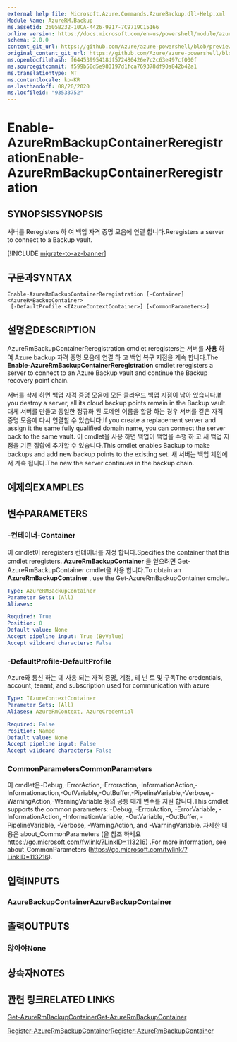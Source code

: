 ```yaml
---
external help file: Microsoft.Azure.Commands.AzureBackup.dll-Help.xml
Module Name: AzureRM.Backup
ms.assetid: 2605B232-10CA-4426-9917-7C9719C15166
online version: https://docs.microsoft.com/en-us/powershell/module/azurerm.backup/enable-azurermbackupcontainerreregistration
schema: 2.0.0
content_git_url: https://github.com/Azure/azure-powershell/blob/preview/src/ResourceManager/AzureBackup/Commands.AzureBackup/help/Enable-AzureRmBackupContainerReregistration.md
original_content_git_url: https://github.com/Azure/azure-powershell/blob/preview/src/ResourceManager/AzureBackup/Commands.AzureBackup/help/Enable-AzureRmBackupContainerReregistration.md
ms.openlocfilehash: f64453995418df572480426e7c2c63e497cf000f
ms.sourcegitcommit: f599b50d5e980197d1fca769378df90a842b42a1
ms.translationtype: MT
ms.contentlocale: ko-KR
ms.lasthandoff: 08/20/2020
ms.locfileid: "93533752"
---
```

# <span data-ttu-id="8f951-101">Enable-AzureRmBackupContainerReregistration</span><span class="sxs-lookup"><span data-stu-id="8f951-101">Enable-AzureRmBackupContainerReregistration</span></span>

## <span data-ttu-id="8f951-102">SYNOPSIS</span><span class="sxs-lookup"><span data-stu-id="8f951-102">SYNOPSIS</span></span>
<span data-ttu-id="8f951-103">서버를 Reregisters 하 여 백업 자격 증명 모음에 연결 합니다.</span><span class="sxs-lookup"><span data-stu-id="8f951-103">Reregisters a server to connect to a Backup vault.</span></span>

[!INCLUDE [migrate-to-az-banner](../../includes/migrate-to-az-banner.md)]

## <span data-ttu-id="8f951-104">구문과</span><span class="sxs-lookup"><span data-stu-id="8f951-104">SYNTAX</span></span>

```
Enable-AzureRmBackupContainerReregistration [-Container] <AzureRMBackupContainer>
 [-DefaultProfile <IAzureContextContainer>] [<CommonParameters>]
```

## <span data-ttu-id="8f951-105">설명은</span><span class="sxs-lookup"><span data-stu-id="8f951-105">DESCRIPTION</span></span>
<span data-ttu-id="8f951-106">AzureRmBackupContainerReregistration cmdlet reregisters는 서버를 **사용** 하 여 Azure backup 자격 증명 모음에 연결 하 고 백업 복구 지점을 계속 합니다.</span><span class="sxs-lookup"><span data-stu-id="8f951-106">The **Enable-AzureRmBackupContainerReregistration** cmdlet reregisters a server to connect to an Azure Backup vault and continue the Backup recovery point chain.</span></span>

<span data-ttu-id="8f951-107">서버를 삭제 하면 백업 자격 증명 모음에 모든 클라우드 백업 지점이 남아 있습니다.</span><span class="sxs-lookup"><span data-stu-id="8f951-107">If you destroy a server, all its cloud backup points remain in the Backup vault.</span></span>
<span data-ttu-id="8f951-108">대체 서버를 만들고 동일한 정규화 된 도메인 이름을 할당 하는 경우 서버를 같은 자격 증명 모음에 다시 연결할 수 있습니다.</span><span class="sxs-lookup"><span data-stu-id="8f951-108">If you create a replacement server and assign it the same fully qualified domain name, you can connect the server back to the same vault.</span></span>
<span data-ttu-id="8f951-109">이 cmdlet을 사용 하면 백업이 백업을 수행 하 고 새 백업 지점을 기존 집합에 추가할 수 있습니다.</span><span class="sxs-lookup"><span data-stu-id="8f951-109">This cmdlet enables Backup to make backups and add new backup points to the existing set.</span></span>
<span data-ttu-id="8f951-110">새 서버는 백업 체인에서 계속 됩니다.</span><span class="sxs-lookup"><span data-stu-id="8f951-110">The new the server continues in the backup chain.</span></span>

## <span data-ttu-id="8f951-111">예제의</span><span class="sxs-lookup"><span data-stu-id="8f951-111">EXAMPLES</span></span>

## <span data-ttu-id="8f951-112">변수</span><span class="sxs-lookup"><span data-stu-id="8f951-112">PARAMETERS</span></span>

### <span data-ttu-id="8f951-113">-컨테이너</span><span class="sxs-lookup"><span data-stu-id="8f951-113">-Container</span></span>
<span data-ttu-id="8f951-114">이 cmdlet이 reregisters 컨테이너를 지정 합니다.</span><span class="sxs-lookup"><span data-stu-id="8f951-114">Specifies the container that this cmdlet reregisters.</span></span>
<span data-ttu-id="8f951-115">**AzureRmBackupContainer** 을 얻으려면 Get-AzureRmBackupContainer cmdlet을 사용 합니다.</span><span class="sxs-lookup"><span data-stu-id="8f951-115">To obtain an **AzureRmBackupContainer** , use the Get-AzureRmBackupContainer cmdlet.</span></span>

```yaml
Type: AzureRMBackupContainer
Parameter Sets: (All)
Aliases: 

Required: True
Position: 0
Default value: None
Accept pipeline input: True (ByValue)
Accept wildcard characters: False
```

### <span data-ttu-id="8f951-116">-DefaultProfile</span><span class="sxs-lookup"><span data-stu-id="8f951-116">-DefaultProfile</span></span>
<span data-ttu-id="8f951-117">Azure와 통신 하는 데 사용 되는 자격 증명, 계정, 테 넌 트 및 구독</span><span class="sxs-lookup"><span data-stu-id="8f951-117">The credentials, account, tenant, and subscription used for communication with azure</span></span>

```yaml
Type: IAzureContextContainer
Parameter Sets: (All)
Aliases: AzureRmContext, AzureCredential

Required: False
Position: Named
Default value: None
Accept pipeline input: False
Accept wildcard characters: False
```

### <span data-ttu-id="8f951-118">CommonParameters</span><span class="sxs-lookup"><span data-stu-id="8f951-118">CommonParameters</span></span>
<span data-ttu-id="8f951-119">이 cmdlet은-Debug,-ErrorAction,-Erroraction,-InformationAction,-Informationaction,-OutVariable,-OutBuffer,-PipelineVariable,-Verbose,-WarningAction,-WarningVariable 등의 공통 매개 변수를 지원 합니다.</span><span class="sxs-lookup"><span data-stu-id="8f951-119">This cmdlet supports the common parameters: -Debug, -ErrorAction, -ErrorVariable, -InformationAction, -InformationVariable, -OutVariable, -OutBuffer, -PipelineVariable, -Verbose, -WarningAction, and -WarningVariable.</span></span> <span data-ttu-id="8f951-120">자세한 내용은 about_CommonParameters (을 참조 하세요 https://go.microsoft.com/fwlink/?LinkID=113216) .</span><span class="sxs-lookup"><span data-stu-id="8f951-120">For more information, see about_CommonParameters (https://go.microsoft.com/fwlink/?LinkID=113216).</span></span>

## <span data-ttu-id="8f951-121">입력</span><span class="sxs-lookup"><span data-stu-id="8f951-121">INPUTS</span></span>

### <span data-ttu-id="8f951-122">AzureBackupContainer</span><span class="sxs-lookup"><span data-stu-id="8f951-122">AzureBackupContainer</span></span>

## <span data-ttu-id="8f951-123">출력</span><span class="sxs-lookup"><span data-stu-id="8f951-123">OUTPUTS</span></span>

### <span data-ttu-id="8f951-124">않아야</span><span class="sxs-lookup"><span data-stu-id="8f951-124">None</span></span>

## <span data-ttu-id="8f951-125">상속자</span><span class="sxs-lookup"><span data-stu-id="8f951-125">NOTES</span></span>

## <span data-ttu-id="8f951-126">관련 링크</span><span class="sxs-lookup"><span data-stu-id="8f951-126">RELATED LINKS</span></span>

[<span data-ttu-id="8f951-127">Get-AzureRmBackupContainer</span><span class="sxs-lookup"><span data-stu-id="8f951-127">Get-AzureRmBackupContainer</span></span>](./Get-AzureRmBackupContainer.md)

[<span data-ttu-id="8f951-128">Register-AzureRmBackupContainer</span><span class="sxs-lookup"><span data-stu-id="8f951-128">Register-AzureRmBackupContainer</span></span>](./Register-AzureRmBackupContainer.md)


